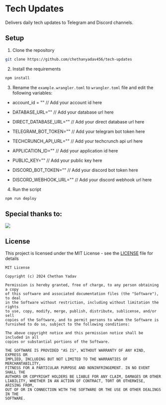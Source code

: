 # Tech Updates

Delivers daily tech updates to Telegram and Discord channels.

## Setup

1. Clone the repository
```bash
git clone https://github.com/chethanyadav456/tech-updates
```
2. Install the requirements
```bash
npm install
```
3. Rename the `example.wrangler.toml` to `wrangler.toml` file and edit the following variables:

- account_id = "" // Add your account id here

- DATABASE_URL="" // Add your database url here
- DIRECT_DATABASE_URL="" // Add your direct database url here
- TELEGRAM_BOT_TOKEN="" // Add your telegram bot token here
- TECHCRUNCH_API_URL="" // Add your techcrunch api url here
- APPLICATION_ID="" // Add your application id here
- PUBLIC_KEY="" // Add your public key here
- DISCORD_BOT_TOKEN="" // Add your discord bot token here
- DISCORD_WEBHOOK_URL="" // Add your discord webhook url here

4. Run the script
```bash
npm run deploy
```

## Special thanks to:

<a href="https://github.com/chethanyadav456/tech-updates/graphs/contributors">
  <img src="https://contrib.rocks/image?repo=chethanyadav456/tech-updates" />
</a>

## License

This project is licensed under the MIT License - see the [LICENSE](LICENSE) file for details

```
MIT License

Copyright (c) 2024 Chethan Yadav

Permission is hereby granted, free of charge, to any person obtaining a copy
of this software and associated documentation files (the "Software"), to deal
in the Software without restriction, including without limitation the rights
to use, copy, modify, merge, publish, distribute, sublicense, and/or sell
copies of the Software, and to permit persons to whom the Software is
furnished to do so, subject to the following conditions:

The above copyright notice and this permission notice shall be included in all
copies or substantial portions of the Software.

THE SOFTWARE IS PROVIDED "AS IS", WITHOUT WARRANTY OF ANY KIND, EXPRESS OR
IMPLIED, INCLUDING BUT NOT LIMITED TO THE WARRANTIES OF MERCHANTABILITY,
FITNESS FOR A PARTICULAR PURPOSE AND NONINFRINGEMENT. IN NO EVENT SHALL THE
AUTHORS OR COPYRIGHT HOLDERS BE LIABLE FOR ANY CLAIM, DAMAGES OR OTHER
LIABILITY, WHETHER IN AN ACTION OF CONTRACT, TORT OR OTHERWISE, ARISING FROM,
OUT OF OR IN CONNECTION WITH THE SOFTWARE OR THE USE OR OTHER DEALINGS IN THE
SOFTWARE.
```


